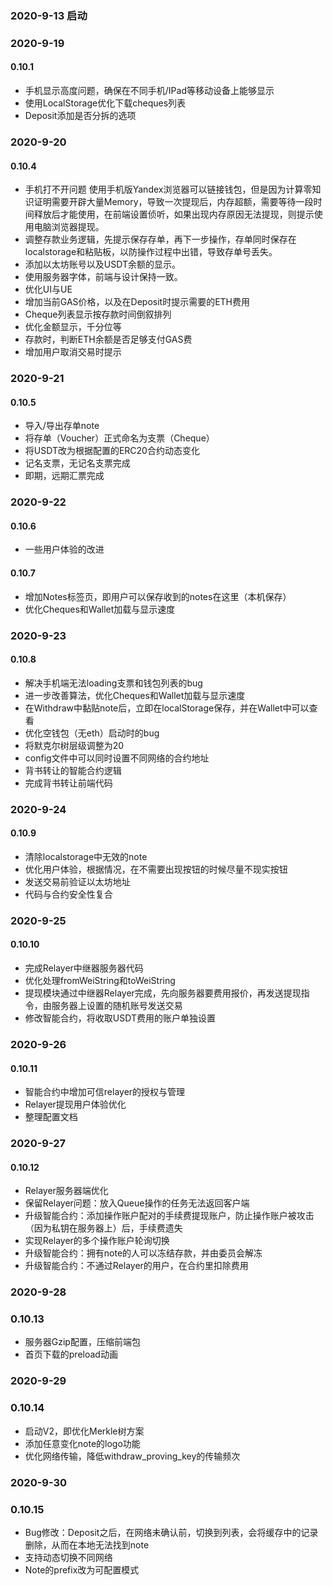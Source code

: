 ### 2020-9-13 启动

### 2020-9-19
#### 0.10.1
* 手机显示高度问题，确保在不同手机/IPad等移动设备上能够显示
* 使用LocalStorage优化下载cheques列表
* Deposit添加是否分拆的选项

### 2020-9-20
#### 0.10.4
* 手机打不开问题
使用手机版Yandex浏览器可以链接钱包，但是因为计算零知识证明需要开辟大量Memory，导致一次提现后，内存超额，需要等待一段时间释放后才能使用，在前端设置侦听，如果出现内存原因无法提现，则提示使用电脑浏览器提现。
* 调整存款业务逻辑，先提示保存存单，再下一步操作，存单同时保存在localstorage和粘贴板，以防操作过程中出错，导致存单号丢失。
* 添加以太坊账号以及USDT余额的显示。
* 使用服务器字体，前端与设计保持一致。
* 优化UI与UE
* 增加当前GAS价格，以及在Deposit时提示需要的ETH费用
* Cheque列表显示按存款时间倒叙排列
* 优化金额显示，千分位等
* 存款时，判断ETH余额是否足够支付GAS费
* 增加用户取消交易时提示

### 2020-9-21
#### 0.10.5
* 导入/导出存单note
* 将存单（Voucher）正式命名为支票（Cheque）
* 将USDT改为根据配置的ERC20合约动态变化
* 记名支票，无记名支票完成
* 即期，远期汇票完成

### 2020-9-22
#### 0.10.6
* 一些用户体验的改进

#### 0.10.7
* 增加Notes标签页，即用户可以保存收到的notes在这里（本机保存）
* 优化Cheques和Wallet加载与显示速度

### 2020-9-23
#### 0.10.8
* 解决手机端无法loading支票和钱包列表的bug
* 进一步改善算法，优化Cheques和Wallet加载与显示速度
* 在Withdraw中黏贴note后，立即在localStorage保存，并在Wallet中可以查看
* 优化空钱包（无eth）启动时的bug
* 将默克尔树层级调整为20
* config文件中可以同时设置不同网络的合约地址
* 背书转让的智能合约逻辑
* 完成背书转让前端代码

### 2020-9-24
#### 0.10.9
* 清除localstorage中无效的note
* 优化用户体验，根据情况，在不需要出现按钮的时候尽量不现实按钮
* 发送交易前验证以太坊地址
* 代码与合约安全性复合

### 2020-9-25
#### 0.10.10
* 完成Relayer中继器服务器代码
* 优化处理fromWeiString和toWeiString
* 提现模块通过中继器Relayer完成，先向服务器要费用报价，再发送提现指令，由服务器上设置的随机账号发送交易
* 修改智能合约，将收取USDT费用的账户单独设置

### 2020-9-26
#### 0.10.11
* 智能合约中增加可信relayer的授权与管理
* Relayer提现用户体验优化
* 整理配置文档

### 2020-9-27
#### 0.10.12
* Relayer服务器端优化
* 保留Relayer问题：放入Queue操作的任务无法返回客户端
* 升级智能合约：添加操作账户配对的手续费提现账户，防止操作账户被攻击（因为私钥在服务器上）后，手续费遗失
* 实现Relayer的多个操作账户轮询切换
* 升级智能合约：拥有note的人可以冻结存款，并由委员会解冻
* 升级智能合约：不通过Relayer的用户，在合约里扣除费用

### 2020-9-28
### 0.10.13
* 服务器Gzip配置，压缩前端包
* 首页下载的preload动画

### 2020-9-29
### 0.10.14
* 启动V2，即优化Merkle树方案
* 添加任意变化note的logo功能
* 优化网络传输，降低withdraw_proving_key的传输频次

### 2020-9-30
### 0.10.15
* Bug修改：Deposit之后，在网络未确认前，切换到列表，会将缓存中的记录删除，从而在本地无法找到note
* 支持动态切换不同网络
* Note的prefix改为可配置模式
